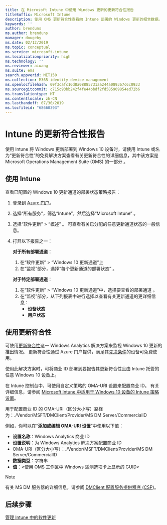 ```yaml
---
title: 在 Microsoft Intune 中使用 Windows 更新的更新符合性报告
titleSuffix: Microsoft Intune
description: 使用 OMS 更新符合性查看向 Intune 部署的 Windows 更新的报告数据。
keywords: ''
author: brenduns
ms.author: brenduns
manager: dougeby
ms.date: 02/12/2019
ms.topic: conceptual
ms.service: microsoft-intune
ms.localizationpriority: high
ms.technology: ''
ms.reviewer: aiwang
ms.suite: ems
search.appverid: MET150
ms.collection: M365-identity-device-management
ms.openlocfilehash: 09f3cafc16d8a08885731aa244a089367c6c0933
ms.sourcegitcommit: c715c93bb242f4fe44bbdf2fd585909854ed72b6
ms.translationtype: HT
ms.contentlocale: zh-CN
ms.lasthandoff: 07/30/2019
ms.locfileid: "68660393"
---
```

# <a name="intune-compliance-reports-for-updates"></a>Intune 的更新符合性报告
使用 Intune 将 Windows 更新部署到 Windows 10 设备时，请使用 Intune 或名为“更新符合性”的免费解决方案查看有关更新符合性的详细信息，其中该方案是 Microsoft Operations Management Suite (OMS) 的一部分  。

## <a name="use-intune"></a>使用 Intune
查看已配置的 Windows 10 更新通道的部署状态策略报告： 
1. 登录到 [Azure 门户](https://portal.azure.com/)。
2. 选择“所有服务”，筛选“Intune”，然后选择“Microsoft Intune”    。
3. 选择“软件更新” > “概述”   。 可查看有关已分配的任意更新通道状态的一般信息。
4. 打开以下报告之一：  

   **对于所有部署通道**：
   1. 在“软件更新” > “Windows 10 更新通道”上  
   2. 在“监视”部分，选择“每个更新通道的部署状态”   。  

   **对于特定部署通道**：  

   1. 在“软件更新” > “Windows 10 更新通道”中，选择要查看的部署通道   。  
   2. 在“监视”部分，从下列报表中进行选择以查看有关更新通道的更详细信息：   
      - **设备状态**  
      - **用户状态**  

## <a name="use-update-compliance"></a>使用更新符合性
可使用[更新符合性](https://technet.microsoft.com/itpro/windows/manage/update-compliance-monitor)这一 Windows Analytics 解决方案来监视 Windows 10 更新的推出情况。 更新符合性通过 Azure 门户提供，满足其[先决条件](https://docs.microsoft.com/windows/deployment/update/update-compliance-get-started#update-compliance-prerequisites)的设备可免费使用。  

使用此解决方案时，可将商业 ID 部署到要报告其更新符合性且由 Intune 托管的任意 Windows 10 设备上。  

在 Intune 控制台中，可使用自定义策略的 OMA-URI 设置来配置商业 ID。 有关详细信息，请参阅 [Microsoft Intune 中适用于 Windows 10 设备的 Intune 策略设置](https://docs.microsoft.com/intune-classic/deploy-use/windows-10-policy-settings-in-microsoft-intune)。  

用于配置商业 ID 的 OMA-URI（区分大小写）路径为：./Vendor/MSFT/DMClient/Provider/MS DM Server/CommercialID   

例如，你可以在“**添加或编辑 OMA-URI 设置**”中使用以下值：
- **设置名称**：Windows Analytics 商业 ID
- **设置说明**：为 Windows Analytics 解决方案配置商业 ID
- OMA-URI（区分大小写）：./Vendor/MSFT/DMClient/Provider/MS DM Server/CommercialID  
- **数据类型**：字符串
- **值**：\<使用 OMS 工作区中 Windows 遥测选项卡上显示的 GUID>
 
> [!NOTE]  
> 有关 MS DM 服务器的详细信息，请参阅 [DMClient 配置服务提供程序 (CSP)]( https://docs.microsoft.com/windows/client-management/mdm/dmclient-csp)。

## <a name="next-steps"></a>后续步骤
[管理 Intune 中的软件更新](windows-update-for-business-configure.md)

